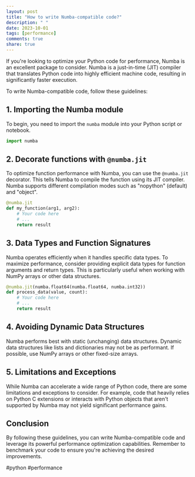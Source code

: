 ```yaml
---
layout: post
title: "How to write Numba-compatible code?"
description: " "
date: 2023-10-01
tags: [performance]
comments: true
share: true
---
```


If you're looking to optimize your Python code for performance, Numba is an excellent package to consider. Numba is a just-in-time (JIT) compiler that translates Python code into highly efficient machine code, resulting in significantly faster execution.

To write Numba-compatible code, follow these guidelines:

## 1. Importing the Numba module

To begin, you need to import the `numba` module into your Python script or notebook.

```python
import numba
```

## 2. Decorate functions with `@numba.jit`

To optimize function performance with Numba, you can use the `@numba.jit` decorator. This tells Numba to compile the function using its JIT compiler. Numba supports different compilation modes such as "nopython" (default) and "object".

```python
@numba.jit
def my_function(arg1, arg2):
    # Your code here
    # ...
    return result
```

## 3. Data Types and Function Signatures

Numba operates efficiently when it handles specific data types. To maximize performance, consider providing explicit data types for function arguments and return types. This is particularly useful when working with NumPy arrays or other data structures.

```python
@numba.jit(numba.float64(numba.float64, numba.int32))
def process_data(value, count):
    # Your code here
    # ...
    return result
```

## 4. Avoiding Dynamic Data Structures

Numba performs best with static (unchanging) data structures. Dynamic data structures like lists and dictionaries may not be as performant. If possible, use NumPy arrays or other fixed-size arrays.

## 5. Limitations and Exceptions

While Numba can accelerate a wide range of Python code, there are some limitations and exceptions to consider. For example, code that heavily relies on Python C extensions or interacts with Python objects that aren't supported by Numba may not yield significant performance gains.

## Conclusion

By following these guidelines, you can write Numba-compatible code and leverage its powerful performance optimization capabilities. Remember to benchmark your code to ensure you're achieving the desired improvements.

#python #performance
